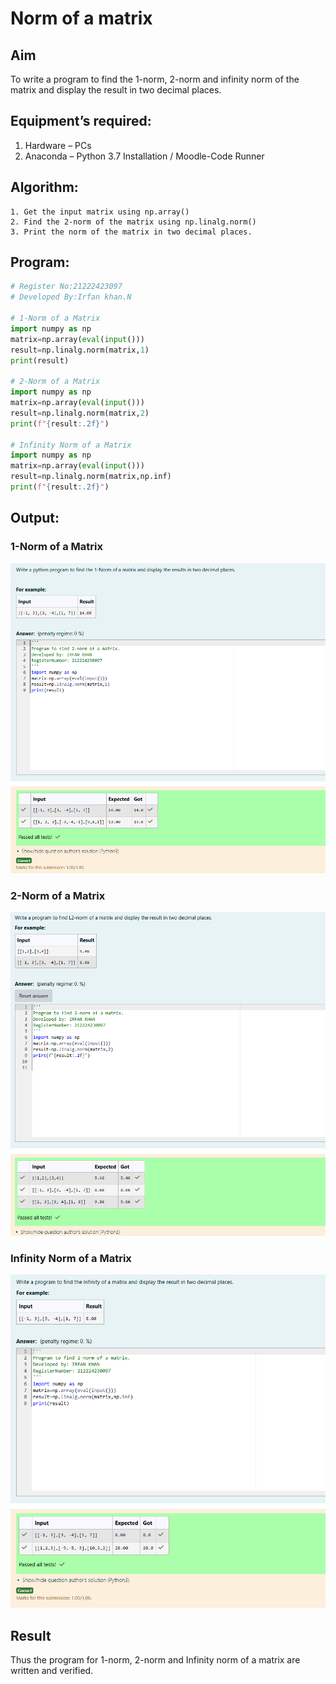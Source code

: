 # Norm of a matrix
## Aim
To write a program to find the 1-norm, 2-norm and infinity norm of the matrix and display the result in two decimal places.
## Equipment’s required:
1.	Hardware – PCs
2.	Anaconda – Python 3.7 Installation / Moodle-Code Runner
## Algorithm:
	1. Get the input matrix using np.array()   
    2. Find the 2-norm of the matrix using np.linalg.norm()
	3. Print the norm of the matrix in two decimal places.
## Program:
```Python
# Register No:21222423097
# Developed By:Irfan khan.N

# 1-Norm of a Matrix
import numpy as np
matrix=np.array(eval(input()))
result=np.linalg.norm(matrix,1)
print(result)

# 2-Norm of a Matrix
import numpy as np
matrix=np.array(eval(input()))
result=np.linalg.norm(matrix,2)
print(f"{result:.2f}")

# Infinity Norm of a Matrix
import numpy as np
matrix=np.array(eval(input()))
result=np.linalg.norm(matrix,np.inf)
print(f"{result:.2f}")
```
## Output:
### 1-Norm of a Matrix

![alt text](image.png)
### 2-Norm of a Matrix
![alt text](image-1.png)

### Infinity Norm of a Matrix
![alt text](image-2.png)

## Result
Thus the program for 1-norm, 2-norm and Infinity norm of a matrix are written and verified.
